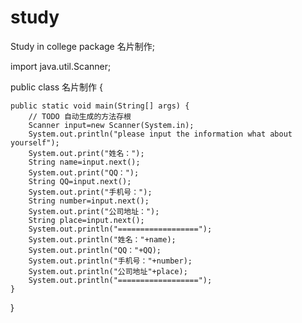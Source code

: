 # study
Study in college
package 名片制作;

import java.util.Scanner;

public class 名片制作 {

	public static void main(String[] args) {
		// TODO 自动生成的方法存根
		Scanner input=new Scanner(System.in);
		System.out.println("please input the information what about yourself");
		System.out.print("姓名：");
		String name=input.next();
		System.out.print("QQ：");
		String QQ=input.next();
		System.out.print("手机号：");
		String number=input.next();
		System.out.print("公司地址：");
		String place=input.next();
		System.out.println("==================");
		System.out.println("姓名："+name);
		System.out.println("QQ："+QQ);
		System.out.println("手机号："+number);
		System.out.println("公司地址"+place);
		System.out.println("==================");
	}

}
